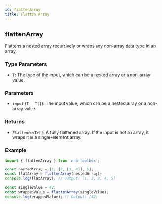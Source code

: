 ```yaml
---
id: flattenArray
title: Flatten Array
---
```


## flattenArray

Flattens a nested array recursively or wraps any non-array data type in an array.

### Type Parameters

- `T`: The type of the input, which can be a nested array or a non-array value.

### Parameters

- `input` (`T | T[]`): The input value, which can be a nested array or a non-array value.

### Returns

- `Flattened<T>[]`: A fully flattened array. If the input is not an array, it wraps it in a single-element array.

### Example

```typescript
import { flattenArray } from 'nhb-toolbox';

const nestedArray = [1, [2, [3, 4]], 5];
const flatArray = flattenArray(nestedArray);
console.log(flatArray); // Output: [1, 2, 3, 4, 5]

const singleValue = 42;
const wrappedValue = flattenArray(singleValue);
console.log(wrappedValue); // Output: [42]
